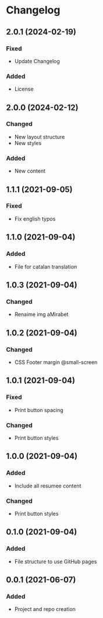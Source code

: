 # Changelog

## 2.0.1 (2024-02-19)

### Fixed

* Update Changelog

### Added

* License

## 2.0.0 (2024-02-12)

### Changed

* New layout structure
* New styles

### Added

* New content

## 1.1.1 (2021-09-05)

### Fixed

* Fix english typos

## 1.1.0 (2021-09-04)

### Added

* File for catalan translation

## 1.0.3 (2021-09-04)

### Changed

* Renaime img aMirabet

## 1.0.2 (2021-09-04)

### Changed

* CSS Footer margin @small-screen

## 1.0.1 (2021-09-04)

### Fixed

* Print button spacing

### Changed

* Print button styles

## 1.0.0 (2021-09-04)

### Added

* Include all resumee content

### Changed

* Print button styles

## 0.1.0 (2021-09-04)

### Added

* File structure to use GitHub pages

## 0.0.1 (2021-06-07)

### Added

* Project and repo creation
